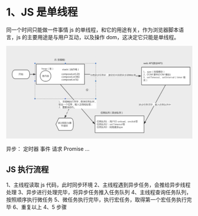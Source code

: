 # 1、JS 是单线程

同一个时间只能做一件事情
js 的单线程，和它的用途有关，作为浏览器脚本语言，js 的主要用途是与用户互动，以及操作 dom，这决定它只能是单线程。

![alt text](image.png)

异步： 定时器 事件 请求 Promise ...

## JS 执行流程

1、主线程读取 js 代码，此时同步环境
2、主线程遇到异步任务，会推给异步线程处理
3、异步进行处理完毕，将异步任务推入任务队列
4、主线程查询任务队列，按照顺序执行微任务
5、微任务执行完毕，执行宏任务，取得第一个宏任务执行完毕
6、重复以上 4、5 步骤
